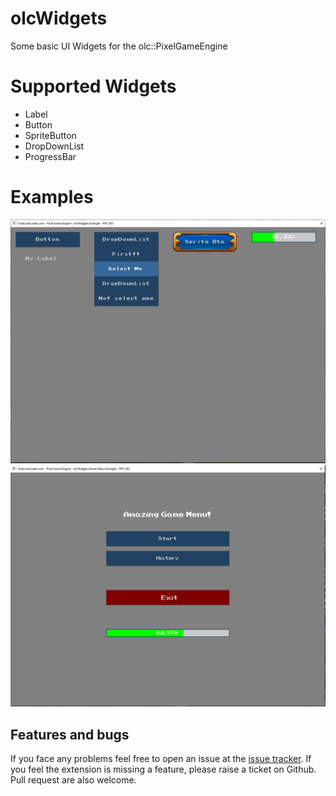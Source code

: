 # olcWidgets
Some basic UI Widgets for the olc::PixelGameEngine


# Supported Widgets 
- Label
- Button
- SpriteButton
- DropDownList
- ProgressBar

# Examples
<img src="Examples/ScreenShot.png">
<img src="Examples/ScreenShot2.png">

## Features and bugs
If you face any problems feel free to open an issue at the [issue tracker][tracker]. If you feel the extension is missing a feature, please raise a ticket on Github. Pull request are also welcome.

[tracker]: https://github.com/BaderEddineOuaich/olcWidgets/issues


